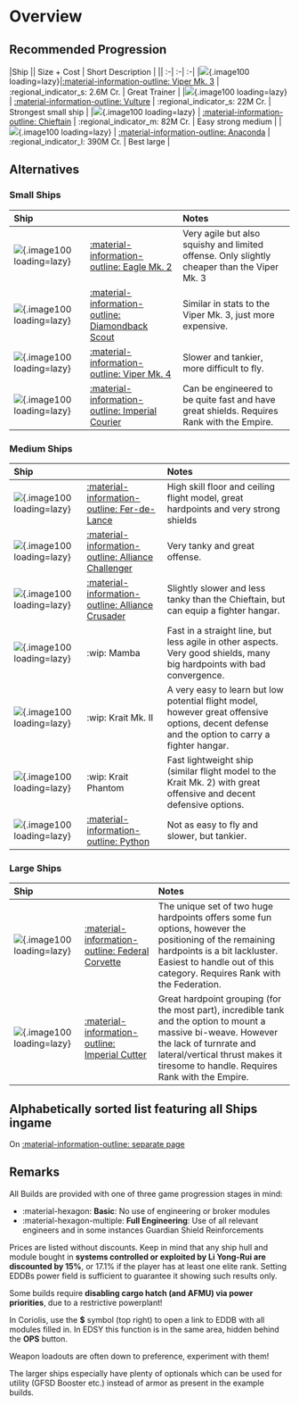 # Overview
## Recommended Progression
|Ship || Size + Cost | Short Description |
|| :-| :-| :-|
|![](../assets/icons/viper-mk-iii.svg){.image100 loading=lazy}|[:material-information-outline: Viper Mk. 3](./viper3.md) | :regional_indicator_s: 2.6M Cr. | Great Trainer |
|![](../assets/icons/vulture.svg){.image100 loading=lazy} | [:material-information-outline: Vulture](./vulture.md) | :regional_indicator_s: 22M Cr. | Strongest small ship |
|![](../assets/icons/alliance-chieftain.svg){.image100 loading=lazy} | [:material-information-outline: Chieftain](./chieftain.md) | :regional_indicator_m: 82M Cr. | Easy strong medium |
|![](../assets/icons/anaconda.svg){.image100 loading=lazy} | [:material-information-outline: Anaconda](./anaconda.md) | :regional_indicator_l: 390M Cr. | Best large |

## Alternatives

### Small Ships

|Ship||Notes|
|:-|:-|:-|
|![](../assets/icons/eagle-mk-ii.svg){.image100 loading=lazy}|[:material-information-outline: Eagle Mk. 2](./eagle2.md) | Very agile but also squishy and limited offense. Only slightly cheaper than the Viper Mk. 3 |
|![](../assets/icons/diamondback-scout.svg){.image100 loading=lazy}|[:material-information-outline: Diamondback Scout](./diamondbackscout.md) | Similar in stats to the Viper Mk. 3, just more expensive. |
|![](../assets/icons/viper-mk-iv.svg){.image100 loading=lazy}|[:material-information-outline: Viper Mk. 4](./viper4.md) | Slower and tankier, more difficult to fly. |
|![](../assets/icons/imperial-courier.svg){.image100 loading=lazy}|[:material-information-outline: Imperial Courier](./courier.md) | Can be engineered to be quite fast and have great shields. Requires Rank with the Empire. |

### Medium Ships

|Ship||Notes|
|:-|:-|:-|
|![](../assets/icons/fer-de-lance.svg){.image100 loading=lazy}|[:material-information-outline: Fer-de-Lance](./ferdelance.md)|High skill floor and ceiling flight model, great hardpoints and very strong shields|
|![](../assets/icons/alliance-challenger.svg){.image100 loading=lazy}|[:material-information-outline: Alliance Challenger](./challenger.md) |Very tanky and great offense.|
|![](../assets/icons/alliance-crusader.svg){.image100 loading=lazy}|[:material-information-outline:  Alliance Crusader](./crusader.md) |Slightly slower and less tanky than the Chieftain, but can equip a fighter hangar.|
|![](../assets/icons/mamba.svg){.image100 loading=lazy}|:wip: Mamba |Fast in a straight line, but less agile in other aspects. Very good shields, many big hardpoints with bad convergence.|
|![](../assets/icons/krait-mk-ii.svg){.image100 loading=lazy}|:wip: Krait Mk. II|A very easy to learn but low potential flight model, however great offensive options, decent defense and the option to carry a fighter hangar.|
|![](../assets/icons/krait-phantom.svg){.image100 loading=lazy}|:wip: Krait Phantom|Fast lightweight ship (similar flight model to the Krait Mk. 2) with great offensive and decent defensive options.|
|![](../assets/icons/python.svg){.image100 loading=lazy}|[:material-information-outline: Python](./python.md)|Not as easy to fly and slower, but tankier.|

### Large Ships

|Ship||Notes|
|:-|:-|:-|
|![](../assets/icons/federal-corvette.svg){.image100 loading=lazy}|[:material-information-outline: Federal Corvette](./corvette.md)|The unique set of two huge hardpoints offers some fun options, however the positioning of the remaining hardpoints is a bit lackluster. Easiest to handle out of this category. Requires Rank with the Federation.|
|![](../assets/icons/imperial-cutter.svg){.image100 loading=lazy}|[:material-information-outline: Imperial Cutter](./cutter.md)|Great hardpoint grouping (for the most part), incredible tank and the option to mount a massive bi-weave. However the lack of turnrate and lateral/vertical thrust makes it tiresome to handle. Requires Rank with the Empire.|

## Alphabetically sorted list featuring all Ships ingame
On [:material-information-outline: separate page](./list.md)

## Remarks
All Builds are provided with one of three game progression stages in mind:

- :material-hexagon: **Basic**: No use of engineering or broker modules
- :material-hexagon-multiple: **Full Engineering**: Use of all relevant engineers and in some instances Guardian Shield Reinforcements

Prices are listed without discounts. Keep in mind that any ship hull and module bought in **systems controlled or exploited by Li Yong-Rui are discounted by 15%**, or 17.1% if the player has at least one elite rank. Setting EDDBs power field is sufficient to guarantee it showing such results only.

Some builds require **disabling cargo hatch (and AFMU) via power priorities**, due to a restrictive powerplant!

In Coriolis, use the **$** symbol (top right) to open a link to EDDB with all modules filled in. In EDSY this function is in the same area, hidden behind the **OPS** button.

Weapon loadouts are often down to preference, experiment with them!

The larger ships especially have plenty of optionals which can be used for utility (GFSD Booster etc.) instead of armor as present in the example builds.